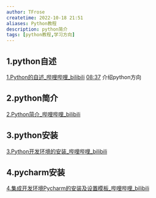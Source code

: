```yaml
---
author: TFrose
createtime: 2022-10-18 21:51
aliases: Python教程
description: python简介
tags: [python教程,学习方向]
---
```



## 1.python自述
[1.Python的自述_哔哩哔哩_bilibili](https://www.bilibili.com/video/BV1wD4y1o7AS/?p=2&spm_id_from=pageDriver&vd_source=2029b6b0b60ecbc6cf63989bfa56dd26)
[08:37](https://www.bilibili.com/video/BV1wD4y1o7AS/?p=2&spm_id_from=pageDriver&vd_source=2029b6b0b60ecbc6cf63989bfa56dd26#t=517.894561)  介绍python方向

## 2.python简介
[2.Python简介_哔哩哔哩_bilibili](https://www.bilibili.com/video/BV1wD4y1o7AS/?p=3&vd_source=2029b6b0b60ecbc6cf63989bfa56dd26)

## 3.python安装
[3.Python开发环境的安装_哔哩哔哩_bilibili](https://www.bilibili.com/video/BV1wD4y1o7AS/?p=4&vd_source=2029b6b0b60ecbc6cf63989bfa56dd26)

## 4.pycharm安装
[4.集成开发环境Pycharm的安装及设置模板_哔哩哔哩_bilibili](https://www.bilibili.com/video/BV1wD4y1o7AS/?p=5&vd_source=2029b6b0b60ecbc6cf63989bfa56dd26)

